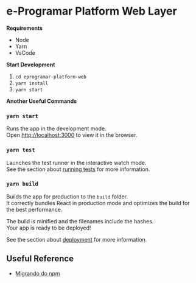 # e-Programar Platform Web Layer

**Requirements**

- Node
- Yarn
- VsCode

**Start Development**

1. `cd eprogramar-platform-web`
2. `yarn install`
3. `yarn start`

**Another Useful Commands**

### `yarn start`

Runs the app in the development mode.<br />
Open [http://localhost:3000](http://localhost:3000) to view it in the browser.

### `yarn test`

Launches the test runner in the interactive watch mode.<br />
See the section about [running tests](https://facebook.github.io/create-react-app/docs/running-tests) for more information.

### `yarn build`

Builds the app for production to the `build` folder.<br />
It correctly bundles React in production mode and optimizes the build for the best performance.

The build is minified and the filenames include the hashes.<br />
Your app is ready to be deployed!

See the section about [deployment](https://facebook.github.io/create-react-app/docs/deployment) for more information.


## Useful Reference

- [Migrando do npm](https://classic.yarnpkg.com/pt-BR/docs/migrating-from-npm/)
